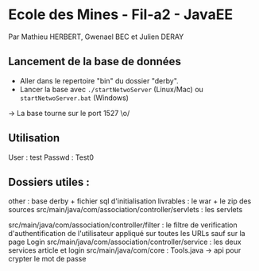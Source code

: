 Ecole des Mines - Fil-a2 - JavaEE
=================================

Par Mathieu HERBERT, Gwenael BEC et Julien DERAY

Lancement de la base de données
-------------------------------

* Aller dans le repertoire "bin" du dossier "derby".
* Lancer la base avec `./startNetwoServer` (Linux/Mac) ou `startNetwoServer.bat` (Windows)

-> La base tourne sur le port 1527 \o/


Utilisation
-----------

User : test
Passwd : Test0



Dossiers utiles :
----------------

other : base derby + fichier sql d'initialisation
livrables : le war + le zip des sources
src/main/java/com/association/controller/servlets : les servlets

src/main/java/com/association/controller/filter : le filtre de verification d'authentification de l'utilisateur appliqué sur toutes les URLs sauf sur la page Login
src/main/java/com/association/controller/service : les deux services article et login
src/main/java/com/core : Tools.java -> api pour crypter le mot de passe
 
